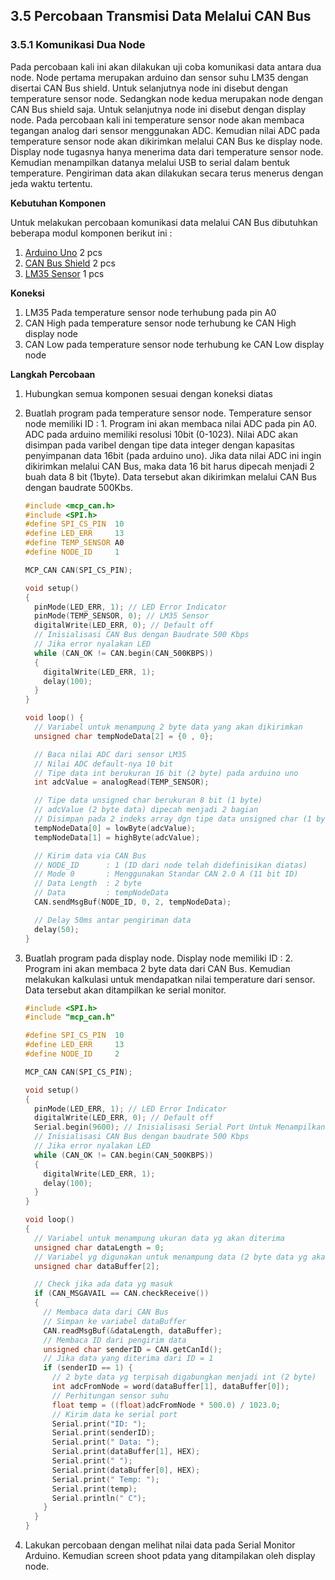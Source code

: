 ## 3.5 Percobaan Transmisi Data Melalui CAN Bus

### 3.5.1 Komunikasi Dua Node

Pada percobaan kali ini akan dilakukan uji coba komunikasi data antara dua node. Node pertama merupakan arduino dan sensor suhu LM35 dengan disertai CAN Bus shield. Untuk selanjutnya node ini disebut dengan temperature sensor node. Sedangkan node kedua merupakan node dengan CAN Bus shield saja. Untuk selanjutnya node ini disebut dengan display node. Pada percobaan kali ini temperature sensor node akan membaca tegangan analog dari sensor menggunakan ADC. Kemudian nilai ADC pada temperature sensor node akan dikirimkan melalui CAN Bus ke display node. Display node tugasnya hanya menerima data dari temperature sensor node. Kemudian menampilkan datanya melalui USB to serial dalam bentuk temperature. Pengiriman data akan dilakukan secara terus menerus dengan jeda waktu tertentu.

**Kebutuhan Komponen**

Untuk melakukan percobaan komunikasi data melalui CAN Bus dibutuhkan beberapa modul komponen berikut ini :

1. [Arduino Uno](https://store.arduino.cc/usa/arduino-uno-rev3) 2 pcs
2. [CAN Bus Shield](http://wiki.seeed.cc/CAN-BUS_Shield_V1.2/) 2 pcs
3. [LM35 Sensor](https://www.dfrobot.com/wiki/index.php/DFRobot_LM35_Linear_Temperature_Sensor_%28SKU:DFR0023%29) 1 pcs

**Koneksi**

1. LM35 Pada temperature sensor node terhubung pada pin A0
2. CAN High pada temperature sensor node terhubung ke CAN High display node
3. CAN Low pada temperature sensor node terhubung ke CAN Low display node

**Langkah Percobaan**

1. Hubungkan semua komponen sesuai dengan koneksi diatas
2. Buatlah program pada temperature sensor node. Temperature sensor node memiliki ID : 1. Program ini akan membaca nilai ADC pada pin A0. ADC pada arduino memiliki resolusi 10bit \(0-1023\). Nilai ADC akan disimpan pada varibel dengan tipe data integer dengan kapasitas penyimpanan data 16bit \(pada arduino uno\). Jika data nilai ADC ini ingin dikirimkan melalui CAN Bus, maka data 16 bit harus dipecah menjadi 2 buah data 8 bit \(1byte\). Data tersebut akan dikirimkan melalui CAN Bus dengan baudrate 500Kbs.

   ```cpp
   #include <mcp_can.h>
   #include <SPI.h>
   #define SPI_CS_PIN  10
   #define LED_ERR     13
   #define TEMP_SENSOR A0
   #define NODE_ID     1

   MCP_CAN CAN(SPI_CS_PIN);

   void setup()
   {  
     pinMode(LED_ERR, 1); // LED Error Indicator  
     pinMode(TEMP_SENSOR, 0); // LM35 Sensor
     digitalWrite(LED_ERR, 0); // Default off
     // Inisialisasi CAN Bus dengan Baudrate 500 Kbps
     // Jika error nyalakan LED
     while (CAN_OK != CAN.begin(CAN_500KBPS))              
     {
       digitalWrite(LED_ERR, 1);
       delay(100);
     }
   }

   void loop() {
     // Variabel untuk menampung 2 byte data yang akan dikirimkan
     unsigned char tempNodeData[2] = {0 , 0};

     // Baca nilai ADC dari sensor LM35
     // Nilai ADC default-nya 10 bit
     // Tipe data int berukuran 16 bit (2 byte) pada arduino uno
     int adcValue = analogRead(TEMP_SENSOR);

     // Tipe data unsigned char berukuran 8 bit (1 byte)
     // adcValue (2 byte data) dipecah menjadi 2 bagian
     // Disimpan pada 2 indeks array dgn tipe data unsigned char (1 byte)
     tempNodeData[0] = lowByte(adcValue);
     tempNodeData[1] = highByte(adcValue);

     // Kirim data via CAN Bus
     // NODE_ID      : 1 (ID dari node telah didefinisikan diatas)
     // Mode 0       : Menggunakan Standar CAN 2.0 A (11 bit ID)
     // Data Length  : 2 byte
     // Data         : tempNodeData
     CAN.sendMsgBuf(NODE_ID, 0, 2, tempNodeData);

     // Delay 50ms antar pengiriman data
     delay(50);
   }
   ```

3. Buatlah program pada display node. Display node memiliki ID : 2. Program ini akan membaca 2 byte data dari CAN Bus. Kemudian melakukan kalkulasi untuk mendapatkan nilai temperature dari sensor. Data tersebut akan ditampilkan ke serial monitor.

   ```cpp
   #include <SPI.h>
   #include "mcp_can.h"

   #define SPI_CS_PIN  10
   #define LED_ERR     13
   #define NODE_ID     2

   MCP_CAN CAN(SPI_CS_PIN);                                    

   void setup()
   {
     pinMode(LED_ERR, 1); // LED Error Indicator 
     digitalWrite(LED_ERR, 0); // Default off
     Serial.begin(9600); // Inisialisasi Serial Port Untuk Menampilkan data
     // Inisialisasi CAN Bus dengan baudrate 500 Kbps
     // Jika error nyalakan LED
     while (CAN_OK != CAN.begin(CAN_500KBPS))              
     {
       digitalWrite(LED_ERR, 1);
       delay(100);
     }
   }

   void loop()
   {
     // Variabel untuk menampung ukuran data yg akan diterima
     unsigned char dataLength = 0; 
     // Variabel yg digunakan untuk menampung data (2 byte data yg akan diterima)
     unsigned char dataBuffer[2]; 

     // Check jika ada data yg masuk
     if (CAN_MSGAVAIL == CAN.checkReceive())           
     {
       // Membaca data dari CAN Bus
       // Simpan ke variabel dataBuffer
       CAN.readMsgBuf(&dataLength, dataBuffer);    
       // Membaca ID dari pengirim data
       unsigned char senderID = CAN.getCanId();
       // Jika data yang diterima dari ID = 1
       if (senderID == 1) {
         // 2 byte data yg terpisah digabungkan menjadi int (2 byte)
         int adcFromNode = word(dataBuffer[1], dataBuffer[0]);
         // Perhitungan sensor suhu
         float temp = ((float)adcFromNode * 500.0) / 1023.0;
         // Kirim data ke serial port
         Serial.print("ID: ");
         Serial.print(senderID);
         Serial.print(" Data: ");
         Serial.print(dataBuffer[1], HEX);
         Serial.print(" ");
         Serial.print(dataBuffer[0], HEX);
         Serial.print(" Temp: ");
         Serial.print(temp);
         Serial.println(" C");
       }
     }
   }

   ```

4. Lakukan percobaan dengan melihat nilai data pada Serial Monitor Arduino. Kemudian screen shoot pdata yang ditampilakan oleh display node.



